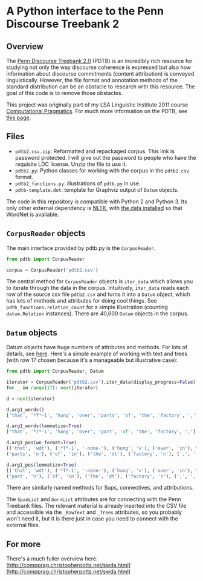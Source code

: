 A Python interface to the Penn Discourse Treebank 2
=========================

## Overview

The [Penn Discourse Treebank 2.0](http://www.seas.upenn.edu/~pdtb/)
(PDTB) is an incredibly rich resource for studying not only the way
discourse coherence is expressed but also how information about
discourse commitments (content attribution) is conveyed
linguistically. However, the file format and annotation methods of the
standard distribution can be an obstacle to research with this
resource. The goal of this code is to remove those obstacles.

This project was originally part of my LSA Linguistic Institute 2011
course [Computational Pragmatics](http://compprag.christopherpotts.net/index.html). 
For much more information on the PDTB, see [this page](http://compprag.christopherpotts.net/pdtb.html).


## Files

* `pdtb2.csv.zip`: Reformatted and repackaged corpus. This link is
  password protected. I will give out the password to people who have
  the requisite LDC license. Unzip the file to use it.
* `pdtb2.py`: Python classes for working with the corpus in the
  `pdtb2.csv` format.
* `pdtb2_functions.py`: illustrations of `pdtb.py` in use.
* `pdtb-template.dot`: template for Graphviz output of `Datum` objects.

The code in this repository is compatible with Python 2 and Python 3.
Its only other external dependency is [NLTK](http://www.nltk.org/install.html), 
with [the data installed](http://www.nltk.org/data.html)
so that WordNet is available.


## `CorpusReader` objects

The main interface provided by pdtb.py is the `CorpusReader`.

```python
from pdtb import CorpusReader

corpus = CorpusReader('pdtb2.csv')
```

The central method for `CorpusReader` objects is `iter_data` which
allows you to iterate through the data in the corpus. Intuitively,
`iter_data` reads each row of the source csv file `pdtb2.csv` and
turns it into a `Datum` object, which has lots of methods and
attributes for doing cool things. See `pdtb_functions.relation_count`
for a simple illustration (counting `datum.Relation` instances). There
are 40,600 `Datum` objects in the corpus.


## `Datum` objects

Datum objects have huge numbers of attributes and methods. For lots of
details, see
[here](http://compprag.christopherpotts.net/pdtb.html#structure).
Here's a simple example of working with text and trees (with row 17
chosen because it's a manageable but illustrative case):

```python
from pdtb import CorpusReader, Datum

iterator = CorpusReader('pdtb2.csv').iter_data(display_progress=False)
for _ in range(17): next(iterator)

d = next(iterator)

d.arg1_words()
['that', '*T*-1', 'hung', 'over', 'parts', 'of', 'the', 'factory', ',']

d.arg1_words(lemmatize=True)
['that', '*T*-1', 'hang', 'over', 'part', 'of', 'the', 'factory', ',']

d.arg1_pos(wn_format=True)
[('that', 'wdt'), ('*T*-1', '-none-'), ('hung', 'v'), ('over', 'in'), \
('parts', 'n'), ('of', 'in'), ('the', 'dt'), ('factory', 'n'), (',', ',')]

d.arg1_pos(lemmatize=True)
[('that', 'wdt'), ('*T*-1', '-none-'), ('hang', 'v'), ('over', 'in'), \
('part', 'n'), ('of', 'in'), ('the', 'dt'), ('factory', 'n'), (',', ',')]
```

There are similarly named methods for Sups, connectives, and attributions.

The `SpanList` and `GornList` attributes are for connecting with the
Penn Treebank files. The relevant material is already inserted into
the CSV file and accessible via the `_RawText` and `_Trees`
attributes, so you probably won't need it, but it is there just in
case you need to connect with the external files.

## For more

There's a much fuller overview here: 
[http://compprag.christopherpotts.net/swda.html](http://compprag.christopherpotts.net/swda.html)
